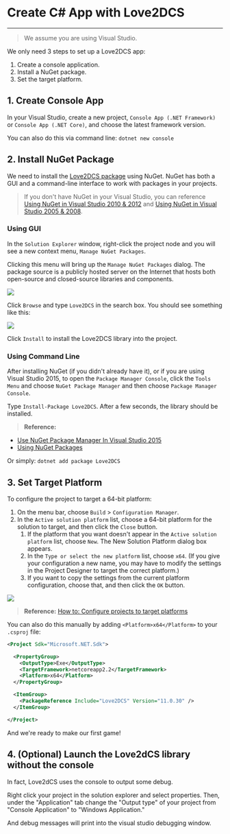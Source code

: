 # Create C# App with Love2DCS

---

> We assume you are using Visual Studio.

We only need 3 steps to set up a Love2DCS app:

1. Create a console application.
1. Install a NuGet package.
1. Set the target platform.

## 1. Create Console App

In your Visual Studio, create a new project, `Console App (.NET Framework)` or `Console App (.NET Core)`, and choose the latest framework version.

You can also do this via command line: `dotnet new console`

## 2. Install NuGet Package

We need to install the [Love2DCS package](https://www.nuget.org/packages/Love2DCS/) using NuGet. NuGet has both a GUI and a command-line interface to work with packages in your projects.

> If you don't have NuGet in your Visual Studio, you can reference [Using NuGet in Visual Studio 2010 & 2012](https://github.com/paypal/sdk-core-dotnet/wiki/Using-Nuget-in-Visual-Studio-2010-&-2012) and [Using NuGet in Visual Studio 2005 & 2008](https://github.com/paypal/sdk-core-dotnet/wiki/Using-Nuget-in-Visual-Studio-2005-&-2008).

### Using GUI

In the `Solution Explorer` window, right-click the project node and you will see a new context menu, `Manage NuGet Packages`.

Clicking this menu will bring up the `Manage NuGet Packages` dialog. The package source is a publicly hosted server on the Internet that hosts both open-source and closed-source libraries and components.

![](/img/01-002-right-click-project.png)

Click `Browse` and type `Love2DCS` in the search box. You should see something like this:

![](/img/01-003-search-result.png)

Click `Install` to install the Love2DCS library into the project.

### Using Command Line

After installing NuGet (if you didn't already have it), or if you are using Visual Studio 2015, to open the `Package Manager Console`, click the `Tools Menu` and choose `NuGet Package Manager` and then choose `Package Manager Console`.

Type `Install-Package Love2DCS`. After a few seconds, the library should be installed.

> **Reference:**
  * [Use NuGet Package Manager In Visual Studio 2015](http://www.c-sharpcorner.com/UploadFile/8a67c0/use-nuget-package-manager-in-visual-studio-2015/)
  * [Using NuGet Packages](http://www.developerfusion.com/article/131917/using-nuget-packages/)

Or simply: `dotnet add package Love2DCS`

## 3. Set Target Platform

To configure the project to target a 64-bit platform:

1. On the menu bar, choose `Build` > `Configuration Manager`.
1. In the `Active solution platform` list, choose a 64-bit platform for the solution to target, and then click the `Close` button.
    1. If the platform that you want doesn't appear in the `Active solution platform` list, choose `New`. The New Solution Platform dialog box appears.
    1. In the `Type or select the new platform` list, choose `x64`. (If you give your configuration a new name, you may have to modify the settings in the Project Designer to target the correct platform.)
    1. If you want to copy the settings from the current platform configuration, choose that, and then click the `OK` button.

![](/img/01-004-config-platform.png)

> **Reference:**
  [How to: Configure projects to target platforms](https://docs.microsoft.com/en-us/visualstudio/ide/how-to-configure-projects-to-target-platforms?view=vs-2017)

You can also do this manually by adding `<Platform>x64</Platform>` to your `.csproj` file:

```XML
<Project Sdk="Microsoft.NET.Sdk">

  <PropertyGroup>
    <OutputType>Exe</OutputType>
    <TargetFramework>netcoreapp2.2</TargetFramework>
    <Platform>x64</Platform>
  </PropertyGroup>

  <ItemGroup>
    <PackageReference Include="Love2DCS" Version="11.0.30" />
  </ItemGroup>

</Project>
```

And we're ready to make our first game!

## 4. (Optional) Launch the Love2dCS library without the console

In fact, Love2dCS uses the console to output some debug.

Right click your project in the solution explorer and select properties. Then, under the "Application" tab change the "Output type" of your project from "Console Application" to "Windows Application."

And debug messages will print into the visual studio debugging window.